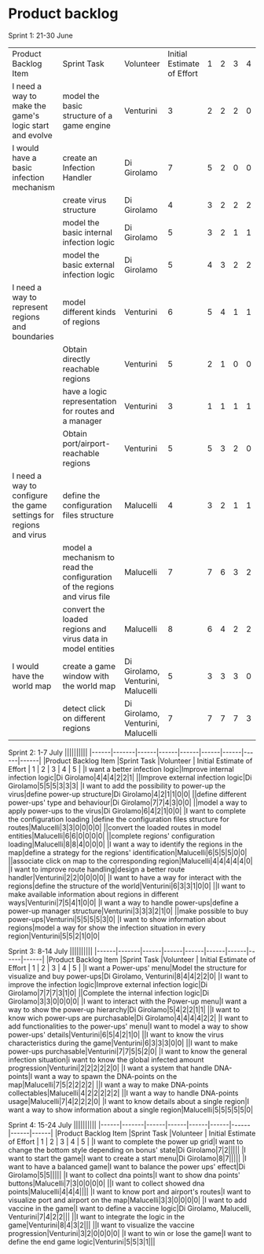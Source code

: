 # Product backlog

Sprint 1: 21-30 June

||||||||||
|------|-------|------|------|------|------|------|------|------|
|Product Backlog Item |Sprint Task |Volunteer | Initial Estimate of Effort | 1 | 2 | 3 | 4 | 5 |
|I need a way to make the game's logic start and evolve|model the basic structure of a game engine|Venturini|3|2|2|2|0|0|
|I would have a basic infection mechanism|create an Infection Handler|Di Girolamo|7|5|2|0|0|0|
||create virus structure|Di Girolamo|4|3|2|2|2|0|
||model the basic internal infection logic|Di Girolamo|5|3|2|1|1|0|
||model the basic external infection logic|Di Girolamo|5|4|3|2|2|0|
|I need a way to represent regions and boundaries|model different kinds of regions|Venturini|6|5|4|1|1|0|
||Obtain directly reachable regions|Venturini|5|2|1|0|0|0|
||have a logic representation for routes and a manager|Venturini|3|1|1|1|1|0|
||Obtain port/airport-reachable regions|Venturini|5|5|3|2|0|0|
|I need a way to configure the game settings for regions and virus|define the configuration files structure|Malucelli|4|3|2|1|1|0|
||model a mechanism to read the configuration of the regions and virus file|Malucelli|7|7|6|3|2|1|
||convert the loaded regions and virus data in model entities|Malucelli|8|6|4|2|2|0|
|I would have the world map|create a game window with the world map|Di Girolamo, Venturini, Malucelli|5|3|3|3|0|0|
||detect click on different regions|Di Girolamo, Venturini, Malucelli|7|7|7|7|3|0|

Sprint 2: 1-7 July
||||||||||
|------|-------|------|------|------|------|------|------|------|
|Product Backlog Item |Sprint Task |Volunteer | Initial Estimate of Effort | 1 | 2 | 3 | 4 | 5 |
|I want a better infection logic|Improve internal infection logic|Di Girolamo|4|4|4|2|2|1|
||Improve external infection logic|Di Girolamo|5|5|5|3|3|3|
|I want to add the possibility to power-up the virus|define power-up structure|Di Girolamo|4|2|1|1|0|0|
||define different power-ups' type and behaviour|Di Girolamo|7|7|4|3|0|0|
||model a way to apply power-ups to the virus|Di Girolamo|6|4|2|1|0|0|
|I want to complete the configuration loading |define the configuration files structure for routes|Malucelli|3|3|0|0|0|0|
||convert the loaded routes in model entities|Malucelli|6|6|0|0|0|0|
||complete regions' configuration loading|Malucelli|8|8|4|0|0|0|
|I want a way to identify the regions in the map|define a strategy for the regions' identification|Malucelli|6|5|5|5|0|0|
||associate click on map to the corresponding region|Malucelli|4|4|4|4|4|0|
|I want to improve route handling|design a better route handler|Venturini|2|2|0|0|0|0|
|I want to have a way for interact with the regions|define the structure of the world|Venturini|6|3|3|1|0|0|
||I want to make available information about regions in different ways|Venturini|7|5|4|1|0|0|
|I want a way to handle power-ups|define a power-up manager structure|Venturini|3|3|3|2|1|0|
||make possible to buy power-ups|Venturini|5|5|5|5|3|0|
|I want to show information about regions|model a way for show the infection situation in every region|Venturini|5|5|2|1|0|0|

Sprint 3: 8-14 July
||||||||||
|------|-------|------|------|------|------|------|------|------|
|Product Backlog Item |Sprint Task |Volunteer | Initial Estimate of Effort | 1 | 2 | 3 | 4 | 5 |
|I want a Power-ups' menu|Model the structure for visualize and buy power-ups|Di Girolamo, Venturini|8|4|4|2|2|0|
|I want to improve the infection logic|Improve external infection logic|Di Girolamo|7|7|7|3|1|0|
||Complete the internal infection logic|Di Girolamo|3|3|0|0|0|0|
|I want to interact with the Power-up menu|I want a way to show the power-up hierarchy|Di Girolamo|5|4|2|2|1|1|
||I want to know wich power-ups are purchasable|Di Girolamo|4|4|4|4|2|2|
|I want to add functionalities to the power-ups' menu|I want to model a way to show power-ups' details|Venturini|6|5|4|2|1|0|
||I want to know the virus characteristics during the game|Venturini|6|3|3|3|0|0|
||I want to make power-ups purchasable|Venturini|7|7|5|5|2|0|
|I want to know the general infection situation|i want to know the global infected amount progression|Venturini|2|2|2|2|2|0|
|I want a system that handle DNA-points|I want a way to spawn the DNA-points on the map|Malucelli|7|5|2|2|2|2|
||I want a way to make DNA-points collectables|Malucelli|4|2|2|2|2|2|
||I want a way to handle DNA-points usage|Malucelli|7|4|2|2|2|0|
|I want to know details about a single region|I want a way to show information about a single region|Malucelli|5|5|5|5|5|0|

Sprint 4: 15-24 July
||||||||||
|------|-------|------|------|------|------|------|------|------|
|Product Backlog Item |Sprint Task |Volunteer | Initial Estimate of Effort | 1 | 2 | 3 | 4 | 5 |
|I want to complete the power up grid|I want to change the bottom style depending on bonus' state|Di Girolamo|7|2|||||
|I want to start the game|I want to create a start menu|Di Girolamo|8|7|||||
|I want to have a balanced game|I want to balance the power ups' effect|Di Girolamo|5|5|||||
|I want to collect dna points|I want to show dna points' buttons|Malucelli|7|3|0|0|0|0|
||I want to collect showed dna points|Malucelli|4|4|4||||
|I want to know port and airport's routes|I want to visualize port and airport on the map|Malucelli|3|3|0|0|0|0|
|I want to add vaccine in the game|I want to define a vaccine logic|Di Girolamo, Malucelli, Venturini|7|4|2|2|||
||I want to integrate the logic in the game|Venturini|8|4|3|2|||
||I want to visualize the vaccine progression|Venturini|3|2|0|0|0|0|
|I want to win or lose the game|I want to define the end game logic|Venturini|5|5|3|1|||

